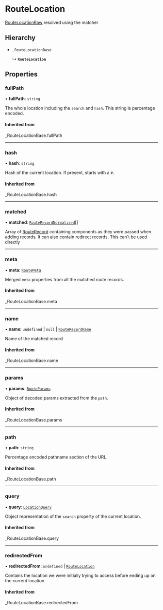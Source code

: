 # RouteLocation

[RouteLocationRaw](../type-aliases/RouteLocationRaw.md) resolved using the matcher

## Hierarchy

- `_RouteLocationBase`

  ↳ **`RouteLocation`**

## Properties

### fullPath

• **fullPath**: `string`

The whole location including the `search` and `hash`. This string is
percentage encoded.

#### Inherited from

\_RouteLocationBase.fullPath

___

### hash

• **hash**: `string`

Hash of the current location. If present, starts with a `#`.

#### Inherited from

\_RouteLocationBase.hash

___

### matched

• **matched**: [`RouteRecordNormalized`](RouteRecordNormalized.md)[]

Array of [RouteRecord](../type-aliases/RouteRecord.md) containing components as they were
passed when adding records. It can also contain redirect records. This
can't be used directly

___

### meta

• **meta**: [`RouteMeta`](RouteMeta.md)

Merged `meta` properties from all the matched route records.

#### Inherited from

\_RouteLocationBase.meta

___

### name

• **name**: `undefined` \| ``null`` \| [`RouteRecordName`](../type-aliases/RouteRecordName.md)

Name of the matched record

#### Inherited from

\_RouteLocationBase.name

___

### params

• **params**: [`RouteParams`](../type-aliases/RouteParams.md)

Object of decoded params extracted from the `path`.

#### Inherited from

\_RouteLocationBase.params

___

### path

• **path**: `string`

Percentage encoded pathname section of the URL.

#### Inherited from

\_RouteLocationBase.path

___

### query

• **query**: [`LocationQuery`](../type-aliases/LocationQuery.md)

Object representation of the `search` property of the current location.

#### Inherited from

\_RouteLocationBase.query

___

### redirectedFrom

• **redirectedFrom**: `undefined` \| [`RouteLocation`](RouteLocation.md)

Contains the location we were initially trying to access before ending up
on the current location.

#### Inherited from

\_RouteLocationBase.redirectedFrom
